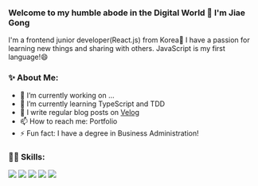 ### Welcome to my humble abode in the Digital World 👋 I'm Jiae Gong

I'm a frontend junior developer(React.js) from Korea👶 I have a passion for learning new things and sharing with others. JavaScript is my first language!😄

### ✨ About Me:
- 🔭 I’m currently working on ...
- 🌱 I’m currently learning TypeScript and TDD
- 💬 I write regular blog posts on [Velog](https://velog.io/@jiaegong)
- 📫 How to reach me: Portfolio
- ⚡ Fun fact: I have a degree in Business Administration!

### 👩‍💻 Skills:

<img src="https://img.shields.io/badge/javascript-F7DF1E?style=for-the-badge&logo=javascript&logoColor=black"> <img src="https://img.shields.io/badge/React-61DAFB?style=for-the-badge&logo=React&logoColor=black"> <img src="https://img.shields.io/badge/Redux-764ABC?style=for-the-badge&logo=Redux&logoColor=white"> <img src="https://img.shields.io/badge/WebRTC-333333?style=for-the-badge&logo=WebRTC&logoColor=white"> <img src="https://img.shields.io/badge/Socket.io-010101?style=for-the-badge&logo=Socket.io&logoColor=white">
